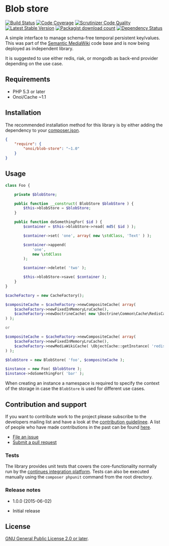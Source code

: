 # Blob store

[![Build Status](https://secure.travis-ci.org/onoi/blob-store.svg?branch=master)](http://travis-ci.org/onoi/blob-store)
[![Code Coverage](https://scrutinizer-ci.com/g/onoi/blob-store/badges/coverage.png?b=master)](https://scrutinizer-ci.com/g/onoi/blob-store/?branch=master)
[![Scrutinizer Code Quality](https://scrutinizer-ci.com/g/onoi/blob-store/badges/quality-score.png?b=master)](https://scrutinizer-ci.com/g/onoi/blob-store/?branch=master)
[![Latest Stable Version](https://poser.pugx.org/onoi/blob-store/version.png)](https://packagist.org/packages/onoi/blob-store)
[![Packagist download count](https://poser.pugx.org/onoi/blob-store/d/total.png)](https://packagist.org/packages/onoi/blob-store)
[![Dependency Status](https://www.versioneye.com/php/onoi:blob-store/badge.png)](https://www.versioneye.com/php/onoi:blob-store)

A simple interface to manage schema-free temporal persistent key/values. This was part of
the [Semantic MediaWiki][smw] code base and is now being deployed as independent library.

It is suggested to use either redis, riak, or mongodb as back-end provider depending on the
use case.

## Requirements

- PHP 5.3 or later
- Onoi/Cache ~1.1

## Installation

The recommended installation method for this library is by either adding
the dependency to your [composer.json][composer].

```json
{
	"require": {
		"onoi/blob-store": "~1.0"
	}
}
```

## Usage

```php
class Foo {

	private $blobStore;

	public function __construct( BlobStore $blobStore ) {
		$this->blobStore = $blobStore;
	}

	public function doSomethingFor( $id ) {
		$container = $this->blobStore->read( md5( $id ) );

		$container->set( 'one', array( new \stdClass, 'Text' ) );

		$container->append(
			'one',
			new \stdClass
		);

		$container->delete( 'two' );

		$this->blobStore->save( $container );
	}
}
```
```php
$cacheFactory = new CacheFactory();

$compositeCache = $cacheFactory->newCompositeCache( array(
	$cacheFactory->newFixedInMemoryLruCache(),
	$cacheFactory->newDoctrineCache( new \Doctrine\Common\Cache\RedisCache( ... ) )
) );

or

$compositeCache = $cacheFactory->newCompositeCache( array(
	$cacheFactory->newFixedInMemoryLruCache(),
	$cacheFactory->newMediaWikiCache( \ObjectCache::getInstance( 'redis' ) )
) );

$blobStore = new BlobStore( 'foo', $compositeCache );

$instance = new Foo( $blobStore );
$instance->doSomethingFor( 'bar' );
```

When creating an instance a namespace is required to specify the context of the
storage in case the `BlobStore` is used for different use cases.

## Contribution and support

If you want to contribute work to the project please subscribe to the
developers mailing list and have a look at the [contribution guidelinee](/CONTRIBUTING.md). A list of people who have made contributions in the past can be found [here][contributors].

* [File an issue](https://github.com/onoi/blob-store/issues)
* [Submit a pull request](https://github.com/onoi/blob-store/pulls)

### Tests

The library provides unit tests that covers the core-functionality normally run by the [continues integration platform][travis]. Tests can also be executed manually using the `composer phpunit` command from the root directory.

### Release notes

* 1.0.0 (2015-06-02)
 - Initial release

## License

[GNU General Public License 2.0 or later][license].

[composer]: https://getcomposer.org/
[contributors]: https://github.com/onoi/blob-store/graphs/contributors
[license]: https://www.gnu.org/copyleft/gpl.html
[travis]: https://travis-ci.org/onoi/blob-store
[smw]: https://github.com/SemanticMediaWiki/SemanticMediaWiki/
